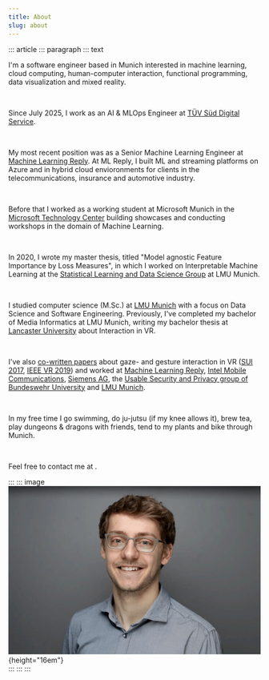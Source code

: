 ```yaml
---
title: About
slug: about
---
```


::: article
::: paragraph
::: text

I'm a software engineer based in Munich interested in machine learning, cloud computing, human-computer interaction, functional programming, data visualization and mixed reality.

&nbsp;
 
Since July 2025, I work as an AI & MLOps Engineer at [TÜV Süd Digital Service](https://www.tuvsud.com/en).

&nbsp;

My most recent position was as a Senior Machine Learning Engineer at [Machine Learning Reply](https://www.reply.com/machine-learning-reply/de/). At ML Reply, I built ML and streaming platforms on Azure and in hybrid cloud envioronments for clients in the telecommunications, insurance and automotive industry.  

&nbsp;

Before that I worked as a working student at Microsoft Munich in the [Microsoft Technology Center](https://www.microsoft.com/en-us/mtc) building showcases and conducting workshops in the domain of Machine Learning.  

&nbsp;

In 2020, I wrote my master thesis, titled "Model agnostic Feature Importance by Loss Measures", in which I worked on Interpretable Machine Learning at the [Statistical Learning and Data Science Group](https://www.slds.stat.uni-muenchen.de/research/explainable-ai.html) at LMU Munich. 

&nbsp;

I studied computer science (M.Sc.) at [LMU Munich](https://www.en.uni-muenchen.de/index.html) with a focus on Data Science and Software Engineering. Previously, I've completed my bachelor of Media Informatics at LMU Munich, writing my bachelor thesis at [Lancaster University](https://www.lancaster.ac.uk/) about Interaction in VR.  

&nbsp;

I've also [co-written papers](https://scholar.google.de/citations?user=ZHmZq24AAAAJ&hl=en) about gaze- and gesture interaction in VR ([SUI 2017](https://dl.acm.org/citation.cfm?id=3132180), [IEEE VR 2019](http://ieeevr.org/2019/program/papers.html)) and worked at [Machine Learning Reply](https://www.reply.com/machine-learning-reply/de/), [Intel Mobile Communications](https://www.intel.com/content/www/us/en/wireless-network/5g-technology-overview.html), [Siemens AG](https://www.plm.automation.siemens.com/global/en/products/collaboration/mbse-model-based-systems-engineering.html), the [Usable Security and Privacy group of Bundeswehr University](https://www.unibw.de/usable-security-and-privacy/) and [LMU Munich](https://www.medien.ifi.lmu.de/).  

&nbsp;

In my free time I go swimming, do ju-jutsu (if my knee allows it), brew tea, play dungeons & dragons with friends, tend to my plants and bike through Munich.

&nbsp;

Feel free to contact me at
<a href="mailto:" class="crypted-mail"
   data-name="$email_username$"
   data-domain="$email_domain$"
   data-tld="$email_tld$"
   onclick="window.location.href = 'mailto:' + this.dataset.name + '@' + this.dataset.domain + '.' + this.dataset.tld; return false;">
</a>.

:::
::: image
![Portrait](../static/img/portrait.jpg){height="16em"} \
:::
:::
:::